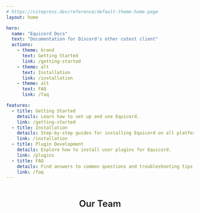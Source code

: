 ```yaml
---
# https://vitepress.dev/reference/default-theme-home-page
layout: home

hero:
  name: "Equicord Docs"
  text: "Documentation for Discord's other cutest client"
  actions:
    - theme: brand
      text: Getting Started
      link: /getting-started
    - theme: alt
      text: Installation
      link: /installation
    - theme: alt
      text: FAQ
      link: /faq

features:
  - title: Getting Started
    details: Learn how to set up and use Equicord.
    link: /getting-started
  - title: Installation
    details: Step-by-step guides for installing Equicord on all platforms.
    link: /installation
  - title: Plugin Development
    details: Explore how to install user plugins for Equicord.
    link: /plugins
  - title: FAQ
    details: Find answers to common questions and troubleshooting tips.
    link: /faq
---
```


<script setup lang="ts">
import { VPTeamMembers } from 'vitepress/theme'
const svgIcon = {svg: '<svg xmlns="http://www.w3.org/2000/svg" width="24" height="24" viewBox="0 0 24 24"><path fill="none" stroke="currentColor" stroke-linecap="round" stroke-linejoin="round" stroke-width="2" d="M15 3h6v6m-11 5L21 3m-3 10v6a2 2 0 0 1-2 2H5a2 2 0 0 1-2-2V8a2 2 0 0 1 2-2h6"/></svg>'}
const members = [
  {
    avatar: 'https://avatars.githubusercontent.com/u/78185467?v=4',
    name: 'thororen',
    title: 'Owner',
    links: [
      { icon: 'github', link: 'https://github.com/thororen1234' }
    ]
  },
  {
    avatar: 'https://avatars.githubusercontent.com/u/62218284?v=4',
    name: 'vmohammad',
    title: 'Team',
    links: [
      { icon: 'github', link: 'https://github.com/vmohammad24/' },
      { icon: svgIcon, link: 'https://vmohammad.dev/' }
    ]
  },
  {
    avatar: 'https://avatars.githubusercontent.com/u/60797172?v=4',
    name: 'nyx',
    title: 'Team',
    links: [
      { icon: 'github', link: 'https://github.com/verticalsync' },

    ]
  },
  {
    avatar: 'https://avatars.githubusercontent.com/u/150982280?v=4',
    name: 'Krystal / Juniper🌸🎀',
    title: 'Team',
    links: [
      { icon: 'github', link: 'https://github.com/KrstlSkll69' },
      { icon: svgIcon, link: 'https://krstlskll69.github.io' }
    ]
  },
  {
    avatar: 'https://avatars.githubusercontent.com/u/126973723?v=4',
    name: 'Cortex',
    title: 'Team',
    links: [
      { icon: 'github', link: 'https://github.com/refurbishing' },
      { icon: svgIcon, link: 'https://cortex.rest/' }
    ]
  },
  {
    avatar: 'https://avatars.githubusercontent.com/u/71186972?v=4',
    name: 'creations',
    title: 'Team',
    links: [
      { icon: 'github', link: 'https://github.com/creationsss' },
      { icon: svgIcon, link: 'https://creations.works/' }
    ]
  },
  {
    avatar: 'https://avatars.githubusercontent.com/u/33640860?v=4',
    name: 'Aspy',
    title: 'Helper',
    links: [
      { icon: 'github', link: 'https://github.com/SomeAspy' },
      { icon: svgIcon, link: 'https://aspy.dev/' }
    ]
  },
  {
    avatar: 'https://avatars.githubusercontent.com/u/143244075?v=4',
    name: 'S€th',
    title: 'Helper',
    links: [
      { icon: 'github', link: 'https://github.com/wont-stream' },
      { icon: svgIcon, link: 'https://ipv4.army/' }
    ]
  },
  {
    avatar: 'https://avatars.githubusercontent.com/u/48805031?v=4',
    name: 'Crxa',
    title: 'Helper',
    links: [
      { icon: 'github', link: 'https://github.com/sitescript' },
      { icon: svgIcon, link: 'https://www.crxaw.tech/' }
    ]
  }
]
</script>

<div style="margin-top: 48px;"> 
  <h2 style="text-align: center; font-size: 24px; font-weight: 600; margin-bottom: 24px;">Our Team</h2>
  <VPTeamMembers size="medium" :members="members" />
</div>

